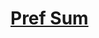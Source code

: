 # [Pref Sum](https://app.codesignal.com/arcade/python-arcade/drilling-the-lists/Enwr8TBeTbuFbuPzu/)
